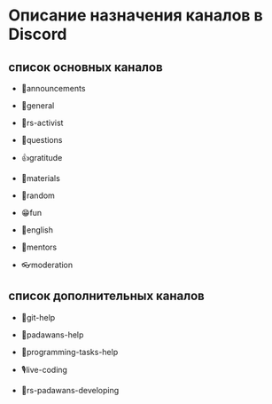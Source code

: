 # Описание назначения каналов в Discord

## список основных каналов

- 🎯announcements

- 🎯general

- 🔐rs-activist

- 🎯questions

- 👍gratitude

- 🎯materials

- 🎲random

- 😁fun

- 🎲english

- 🔐mentors

- 👓moderation

## cписок дополнительных каналов

- 📝git-help

- 📝padawans-help

- 📝programming-tasks-help

- 🎙live-coding

- 📐rs-padawans-developing